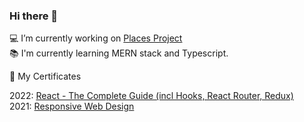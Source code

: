 ### Hi there 👋

💻 I’m currently working on [Places Project](https://github.com/maridoroshuk/places)\
📚 I'm currently learning MERN stack and Typescript. 

🌱 My Certificates

2022: [React - The Complete Guide (incl Hooks, React Router, Redux)](https://www.udemy.com/certificate/UC-a084e922-5be8-4062-8987-a9d19a01c340/?utm_source=sendgrid.com&utm_medium=email&utm_campaign=email)\
2021:  [Responsive Web Design](https://www.freecodecamp.org/certification/maridoroshuk/responsive-web-design)


